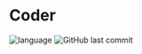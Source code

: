 # Coder

![language](https://img.shields.io/badge/language-C++-blue.svg?style=flat&logo=XRP)
![GitHub last commit](https://img.shields.io/github/last-commit/i8023eva/Coder?logo=Godot%20Engine&logoColor=%23478CBF)

